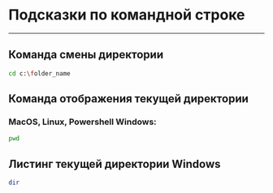 # Подсказки по командной строке
---
## Команда смены директории

```sh
cd c:\folder_name
```

## Команда отображения текущей директории

### MacOS, Linux, Powershell Windows:

```sh
pwd
```

## Листинг текущей директории Windows

```sh
dir
```


